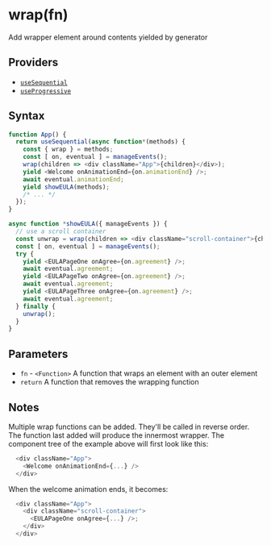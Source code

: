 # wrap(fn)

Add wrapper element around contents yielded by generator

## Providers

* [`useSequential`](useSequential.md)
* [`useProgressive`](useProgressive.md)

## Syntax

```js
function App() {
  return useSequential(async function*(methods) {
    const { wrap } = methods;
    const [ on, eventual ] = manageEvents();
    wrap(children => <div className="App">{children}</div>);
    yield <Welcome onAnimationEnd={on.animationEnd} />;
    await eventual.animationEnd;
    yield showEULA(methods);
    /* ... */
  });
}

async function *showEULA({ manageEvents }) {
  // use a scroll container
  const unwrap = wrap(children => <div className="scroll-container">{children}</div>)
  const [ on, eventual ] = manageEvents();
  try {
    yield <EULAPageOne onAgree={on.agreement} />;
    await eventual.agreement;
    yield <EULAPageTwo onAgree={on.agreement} />;
    await eventual.agreement;
    yield <EULAPageThree onAgree={on.agreement} />;
    await eventual.agreement;
  } finally {
    unwrap();
  }
}
```

## Parameters

* `fn` - `<Function>` A function that wraps an element with an outer element
* `return` A function that removes the wrapping function

## Notes

Multiple wrap functions can be added. They'll be called in reverse order. The function last added will produce the
innermost wrapper. The component tree of the example above will first look like this:

```js
  <div className="App">
    <Welcome onAnimationEnd={...} />
  </div>
```

When the welcome animation ends, it becomes:

```js
  <div className="App">
    <div className="scroll-container">
      <EULAPageOne onAgree={...} />;
    </div>
  </div>
```
